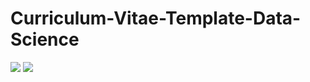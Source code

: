 # Curriculum-Vitae-Template-Data-Science

![](https://github.com/MohithGowdaHR/Curriculum-Vitae/blob/main/CV-Draft-Page1.jpg)
![](https://github.com/MohithGowdaHR/Curriculum-Vitae/blob/main/CV-Draft-Page2.jpg)
